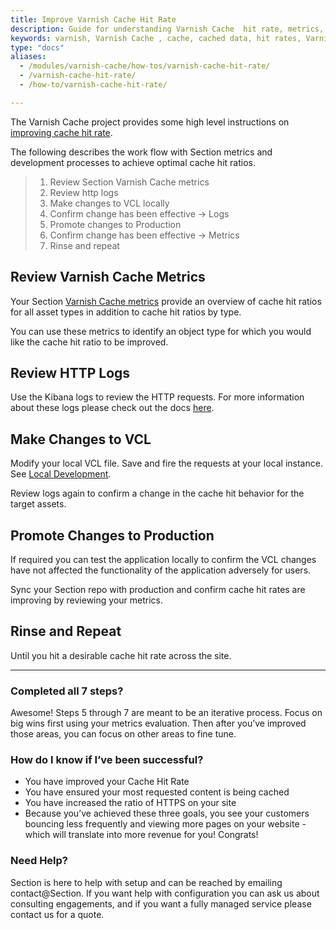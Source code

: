 ```yaml
---
title: Improve Varnish Cache Hit Rate
description: Guide for understanding Varnish Cache  hit rate, metrics, and logs.
keywords: varnish, Varnish Cache , cache, cached data, hit rates, Varnish Cache hit rates, vcl, Varnish Cache configuration language, metrics
type: "docs"
aliases:
  - /modules/varnish-cache/how-tos/varnish-cache-hit-rate/
  - /varnish-cache-hit-rate/
  - /how-to/varnish-cache-hit-rate/

---
```


The Varnish Cache  project provides some high level instructions on [improving cache hit rate](https://varnish-cache.org/docs/4.0/users-guide/increasing-your-hitrate.html).

The following describes the work flow with Section metrics and development processes to achieve optimal cache hit ratios.

> 1.  Review Section Varnish Cache metrics
> 2.  Review http logs
> 3.  Make changes to VCL locally
> 4.  Confirm change has been effective -> Logs
> 5.  Promote changes to Production
> 6.  Confirm change has been effective -> Metrics
> 7.  Rinse and repeat

## Review Varnish Cache Metrics

Your Section [Varnish Cache metrics](/docs/metrics-overview/) provide an overview of cache hit ratios for all asset types in addition to cache hit ratios by type.

You can use these metrics to identify an object type for which you would like the cache hit ratio to be improved.

## Review HTTP Logs

Use the Kibana logs to review the HTTP requests. For more information about these logs please check out the docs [here](/docs/logs/).

## Make Changes to VCL

Modify your local VCL file. Save and fire the requests at your local instance. See [Local Development](/docs/how-tos/module-integrations/varnish/basic-configuration/).

Review logs again to confirm a change in the cache hit behavior for the target assets.

## Promote Changes to Production

If required you can test the application locally to confirm the VCL changes have not affected the functionality of the application adversely for users.

Sync your Section repo with production and confirm cache hit rates are improving by reviewing your metrics.

## Rinse and Repeat

Until you hit a desirable cache hit rate across the site.

---


### **Completed all 7 steps?**

Awesome! Steps 5 through 7 are meant to be an iterative process. Focus on big wins first using your metrics evaluation. Then after you’ve improved those areas, you can focus on other areas to fine tune.


### **How do I know if I’ve been successful?**

* You have improved your Cache Hit Rate
* You have ensured your most requested content is being cached
* You have increased the ratio of HTTPS on your site
* Because you’ve achieved these three goals, you see your customers bouncing less frequently and viewing more pages on your website - which will translate into more revenue for you! Congrats!

### **Need Help?**

Section is here to help with setup and can be reached by emailing contact@Section. If you want help with configuration you can ask us about consulting engagements, and if you want a fully managed service please contact us for a quote.

